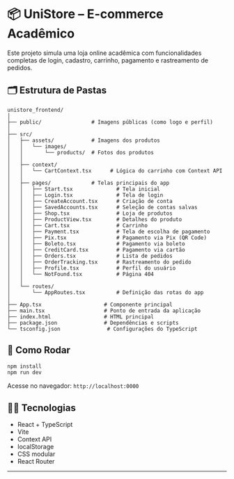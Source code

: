 # 📦 UniStore – E-commerce Acadêmico

Este projeto simula uma loja online acadêmica com funcionalidades completas de login, cadastro, carrinho, pagamento e rastreamento de pedidos.

## 🗂 Estrutura de Pastas

```
unistore_frontend/
│
├── public/                # Imagens públicas (como logo e perfil)
│
├── src/
│   ├── assets/            # Imagens dos produtos
│   │   └── images/
│   │       └── products/  # Fotos dos produtos
│   │
│   ├── context/
│   │   └── CartContext.tsx      # Lógica do carrinho com Context API
│   │
│   ├── pages/             # Telas principais do app
│   │   ├── Start.tsx              # Tela inicial
│   │   ├── Login.tsx              # Tela de login
│   │   ├── CreateAccount.tsx      # Criação de conta
│   │   ├── SavedAccounts.tsx      # Seleção de contas salvas
│   │   ├── Shop.tsx               # Loja de produtos
│   │   ├── ProductView.tsx        # Detalhes do produto
│   │   ├── Cart.tsx               # Carrinho
│   │   ├── Payment.tsx            # Tela de escolha de pagamento
│   │   ├── Pix.tsx                # Pagamento via Pix (QR Code)
│   │   ├── Boleto.tsx             # Pagamento via boleto
│   │   ├── CreditCard.tsx         # Pagamento via cartão
│   │   ├── Orders.tsx             # Lista de pedidos
│   │   ├── OrderTracking.tsx      # Rastreamento do pedido
│   │   ├── Profile.tsx            # Perfil do usuário
│   │   └── NotFound.tsx           # Página 404
│   │
│   └── routes/
│       └── AppRoutes.tsx          # Definição das rotas do app
│
├── App.tsx                    # Componente principal
├── main.tsx                   # Ponto de entrada da aplicação
├── index.html                 # HTML principal
├── package.json               # Dependências e scripts
└── tsconfig.json               # Configurações do TypeScript
```

## 🚀 Como Rodar

```bash
npm install
npm run dev
```

Acesse no navegador: `http://localhost:0000`

## 👨‍💻 Tecnologias

- React + TypeScript
- Vite
- Context API
- localStorage
- CSS modular
- React Router

---
